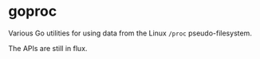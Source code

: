# goproc

Various Go utilities for using data from the Linux `/proc` pseudo-filesystem.

The APIs are still in flux.
